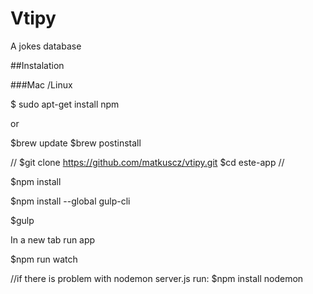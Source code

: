 # Vtipy
A jokes database

##Instalation

###Mac /Linux

$ sudo apt-get install npm

or 

$brew update
$brew postinstall

//
$git clone https://github.com/matkuscz/vtipy.git
$cd este-app
//

$npm install

$npm install --global gulp-cli

$gulp


In a new tab run app

$npm run watch

//if there is problem with nodemon server.js run:
$npm install nodemon

